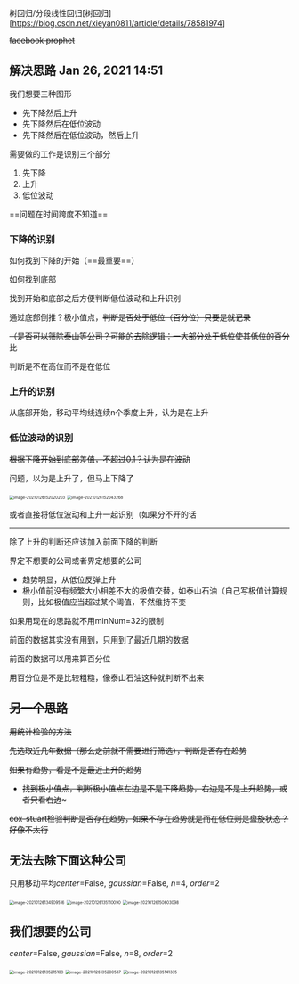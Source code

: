 树回归/分段线性回归[树回归][https://blog.csdn.net/xieyan0811/article/details/78581974]

~~facebook prophet~~

## 解决思路 Jan 26, 2021 14:51

我们想要三种图形

- 先下降然后上升
- 先下降然后在低位波动
- 先下降然后在低位波动，然后上升

需要做的工作是识别三个部分

1. 先下降
2. 上升
3. 低位波动

==问题在时间跨度不知道==

### 下降的识别

如何找到下降的开始（==最重要==）

如何找到底部

找到开始和底部之后方便判断低位波动和上升识别



通过底部倒推？极小值点，~~判断是否处于低位（百分位）只要是就记录~~

~~（是否可以筛除泰山等公司？可能的去除逻辑：一大部分处于低位使其低位的百分比~~

判断是不在高位而不是在低位





### 上升的识别

从底部开始，移动平均线连续n个季度上升，认为是在上升



### 低位波动的识别

~~根据下降开始到底部差值，不超过0.1？认为是在波动~~

问题，以为是上升了，但马上下降了

<img src="/Users/zch/Library/Application Support/typora-user-images/image-20210126152020203.png" alt="image-20210126152020203" style="zoom:50%;" />

<img src="/Users/zch/Library/Application Support/typora-user-images/image-20210126152043268.png" alt="image-20210126152043268" style="zoom:50%;" />

或者直接将低位波动和上升一起识别（如果分不开的话











---

除了上升的判断还应该加入前面下降的判断

界定不想要的公司或者界定想要的公司

- 趋势明显，从低位反弹上升
- 极小值前没有频繁大小相差不大的极值交替，如泰山石油（自己写极值计算规则，比如极值应当超过某个阈值，不然维持不变



如果用现在的思路就不用minNum=32的限制

前面的数据其实没有用到，只用到了最近几期的数据

前面的数据可以用来算百分位

用百分位是不是比较粗糙，像泰山石油这种就判断不出来





## ~~另一个思路~~

~~用统计检验的方法~~

~~先选取近几年数据（那么之前就不需要进行筛选），判断是否存在趋势~~

~~如果有趋势，看是不是最近上升的趋势~~

- ~~找到极小值点，判断极小值点左边是不是下降趋势，右边是不是上升趋势，或者只看右边~~~

~~cox-stuart检验判断是否存在趋势，如果不存在趋势就是而在低位则是盘旋状态？好像不太行~~









## 无法去除下面这种公司

只用移动平均*center*=False, *gaussian*=False, *n*=4, *order*=2

<img src="/Users/zch/Library/Application Support/typora-user-images/image-20210126134909516.png" alt="image-20210126134909516" style="zoom:50%;" />

<img src="/Users/zch/Library/Application Support/typora-user-images/image-20210126135110090.png" alt="image-20210126135110090" style="zoom:50%;" />

<img src="/Users/zch/Library/Application Support/typora-user-images/image-20210126150603098.png" alt="image-20210126150603098" style="zoom:50%;" />



## 我们想要的公司

*center*=False, *gaussian*=False, *n*=8, *order*=2

<img src="/Users/zch/Library/Application Support/typora-user-images/image-20210126135215103.png" alt="image-20210126135215103" style="zoom:50%;" />

<img src="/Users/zch/Library/Application Support/typora-user-images/image-20210126135200537.png" alt="image-20210126135200537" style="zoom:50%;" />



<img src="/Users/zch/Library/Application Support/typora-user-images/image-20210126135141335.png" alt="image-20210126135141335" style="zoom:50%;" />


